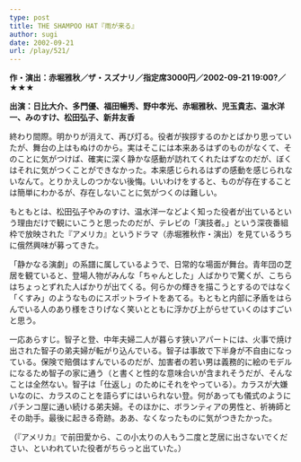 ```yaml
---
type: post
title: THE SHAMPOO HAT『雨が来る』
author: sugi
date: 2002-09-21
url: /play/521/
---
```

**作・演出：赤堀雅秋／ザ・スズナリ／指定席3000円／2002-09-21 19:00?／★★★**

**出演：日比大介、多門優、福田暢秀、野中孝光、赤堀雅秋、児玉貴志、温水洋一、みのすけ、松田弘子、新井友香**

終わり間際。明かりが消えて、再び灯る。役者が挨拶するのかとばかり思っていたが、舞台の上はもぬけのから。実はそこには本来あるはずのものがなくて、そのことに気がつけば、確実に深く静かな感動が訪れてくれたはずなのだが、ぼくはそれに気がつくことができなかった。本来感じられるはずの感動を感じられないなんて。とりかえしのつかない後悔。いいわけをすると、ものが存在することは簡単にわかるが、存在しないことに気がつくのは難しい。

もともとは、松田弘子やみのすけ、温水洋一などよく知った役者が出ているという理由だけで観にいこうと思ったのだが、テレビの「演技者。」という深夜番組枠で放映された『アメリカ』というドラマ（赤堀雅秋作・演出）を見ているうちに俄然興味が募ってきた。

「静かなる演劇」の系譜に属しているようで、日常的な場面が舞台。青年団の芝居を観ていると、登場人物がみんな「ちゃんとした」人ばかりで驚くが、こちらはちょっとずれた人ばかりが出てくる。何らかの輝きを描こうとするのではなく「くすみ」のようなものにスポットライトをあてる。もともと内部に矛盾をはらんでいる人のあり様をさりげなく笑いとともに浮かび上がらせていくのはすごいと思う。

一応あらすじ。智子と登、中年夫婦二人が暮らす狭いアパートには、火事で焼け出された智子の弟夫婦が転がり込んでいる。智子は事故で下半身が不自由になっている。保険で賠償はすんでいるのだが、加害者の若い男は義務的に絵のモデルになるため智子の家に通う（と書くと性的な意味合いが含まれそうだが、そんなことは全然ない。智子は「仕返し」のためにそれをやっている）。カラスが大嫌いなのに、カラスのことを語らずにはいられない登。何があっても儀式のようにパチンコ屋に通い続ける弟夫婦。そのほかに、ボランティアの男性と、祈祷師とその助手。最後に起きる奇跡。ああ、なくなったものに気がつきたかった。

（『アメリカ』で前田愛から、この小太りの人もう二度と芝居に出さないでください、といわれていた役者がちらっと出ていた。）

